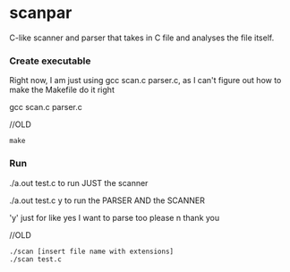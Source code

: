 # scanpar
C-like scanner and parser that takes in C file and analyses the file itself. 

### Create executable
Right now, I am just using gcc scan.c parser.c, as I can't figure out how to make the Makefile do it right

gcc scan.c parser.c

//OLD
``` 
make 
```
### Run  

./a.out test.c
to run JUST the scanner

./a.out test.c y
to run the PARSER AND the SCANNER

'y' just for like yes I want to parse too please n thank you

//OLD
```
./scan [insert file name with extensions] 
./scan test.c
```
